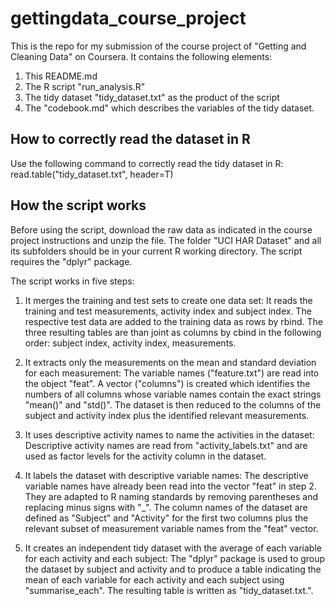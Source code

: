 # gettingdata_course_project
This is the repo for my submission of the course project of "Getting and Cleaning Data" on Coursera. It contains the following elements:

1. This README.md
2. The R script "run_analysis.R"
3. The tidy dataset "tidy_dataset.txt" as the product of the script
4. The "codebook.md" which describes the variables of the tidy dataset.

## How to correctly read the dataset in R
Use the following command to correctly read the tidy dataset in R:
read.table("tidy_dataset.txt", header=T)

## How the script works
Before using the script, download the raw data as indicated in the course project instructions and unzip the file. The folder "UCI HAR Dataset" and all its subfolders should be in your current R working directory. The script requires the "dplyr" package.

The script works in five steps:

1. It merges the training and test sets to create one data set:
It reads the training and test measurements, activity index and subject index. The respective test data are added to the training data as rows by rbind. The three resulting tables are than joint as columns by cbind in the following order: subject index, activity index, measurements.
 
2. It extracts only the measurements on the mean and standard deviation for each measurement:
The variable names ("feature.txt") are read into the object "feat". A vector ("columns") is created which identifies the numbers of all columns whose variable names contain the exact strings "mean()" and "std()". The dataset is then reduced to the columns of the subject and activity index plus the identified relevant measurements.  

3. It uses descriptive activity names to name the activities in the dataset:
Descriptive activity names are read from "activity_labels.txt" and are used as factor levels for the activity column in the dataset.

4. It labels the dataset with descriptive variable names:
The descriptive variable names have already been read into the vector "feat" in step 2. They are adapted to R naming standards by removing parentheses and replacing minus signs with "_". The column names of the dataset are defined as "Subject" and "Activity" for the first two columns plus the relevant subset of measurement variable names from the "feat" vector.

5. It creates an independent tidy dataset with the average of each variable for each activity and each subject:
The "dplyr" package is used to group the dataset by subject and activity and to produce a table indicating the mean of each variable for each activity and each subject using "summarise_each". The resulting table is written as "tidy_dataset.txt.".
